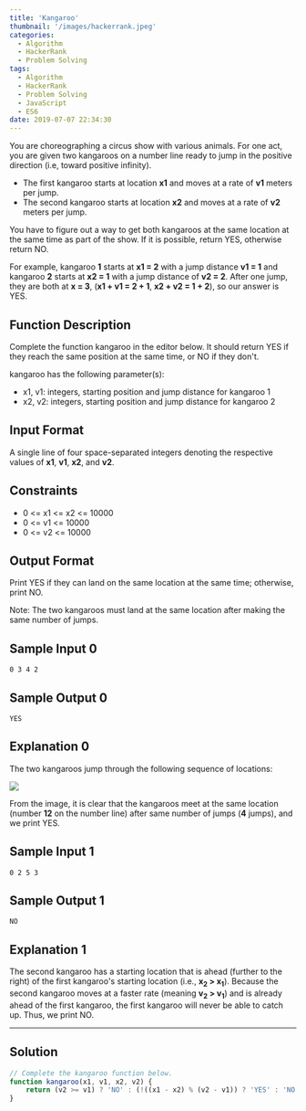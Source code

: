 ```yaml
---
title: 'Kangaroo'
thumbnail: '/images/hackerrank.jpeg'
categories:
  - Algorithm
  - HackerRank
  - Problem Solving
tags:
  - Algorithm
  - HackerRank
  - Problem Solving
  - JavaScript
  - ES6
date: 2019-07-07 22:34:30
---
```


You are choreographing a circus show with various animals. For one act, you are given two kangaroos on a number line ready to jump in the positive direction (i.e, toward positive infinity).

<!-- more -->

- The first kangaroo starts at location **x1** and moves at a rate of **v1** meters per jump.
- The second kangaroo starts at location **x2** and moves at a rate of **v2** meters per jump.

You have to figure out a way to get both kangaroos at the same location at the same time as part of the show. If it is possible, return YES, otherwise return NO.

For example, kangaroo **1** starts at **x1 = 2** with a jump distance **v1 = 1** and kangaroo **2** starts at **x2 = 1** with a jump distance of **v2 = 2**. After one jump, they are both at **x = 3**, (**x1 + v1 = 2 + 1**, **x2 + v2 = 1 + 2**), so our answer is YES.

## Function Description

Complete the function kangaroo in the editor below. It should return YES if they reach the same position at the same time, or NO if they don't.

kangaroo has the following parameter(s):

- x1, v1: integers, starting position and jump distance for kangaroo 1
- x2, v2: integers, starting position and jump distance for kangaroo 2


## Input Format

A single line of four space-separated integers denoting the respective values of **x1**, **v1**, **x2**, and **v2**.

## Constraints 

- 0 <= x1 <= x2 <= 10000
- 0 <= v1 <= 10000
- 0 <= v2 <= 10000

## Output Format

Print YES if they can land on the same location at the same time; otherwise, print NO.

Note: The two kangaroos must land at the same location after making the same number of jumps.

## Sample Input 0

```
0 3 4 2
```

## Sample Output 0

```
YES
```

## Explanation 0

The two kangaroos jump through the following sequence of locations:

![](https://s3.amazonaws.com/hr-assets/0/1516005283-e74e76ff0c-kangaroo.png)

From the image, it is clear that the kangaroos meet at the same location (number **12** on the number line) after same number of jumps (**4** jumps), and we print YES.

## Sample Input 1

```
0 2 5 3
```

## Sample Output 1

```
NO
```

## Explanation 1
   
The second kangaroo has a starting location that is ahead (further to the right) of the first kangaroo's starting location (i.e., **x<sub>2</sub> > x<sub>1</sub>**). Because the second kangaroo moves at a faster rate (meaning **v<sub>2</sub> > v<sub>1</sub>**) and is already ahead of the first kangaroo, the first kangaroo will never be able to catch up. Thus, we print NO.

---

## Solution

```javascript
// Complete the kangaroo function below.
function kangaroo(x1, v1, x2, v2) {
    return (v2 >= v1) ? 'NO' : (!((x1 - x2) % (v2 - v1)) ? 'YES' : 'NO');
}
```
